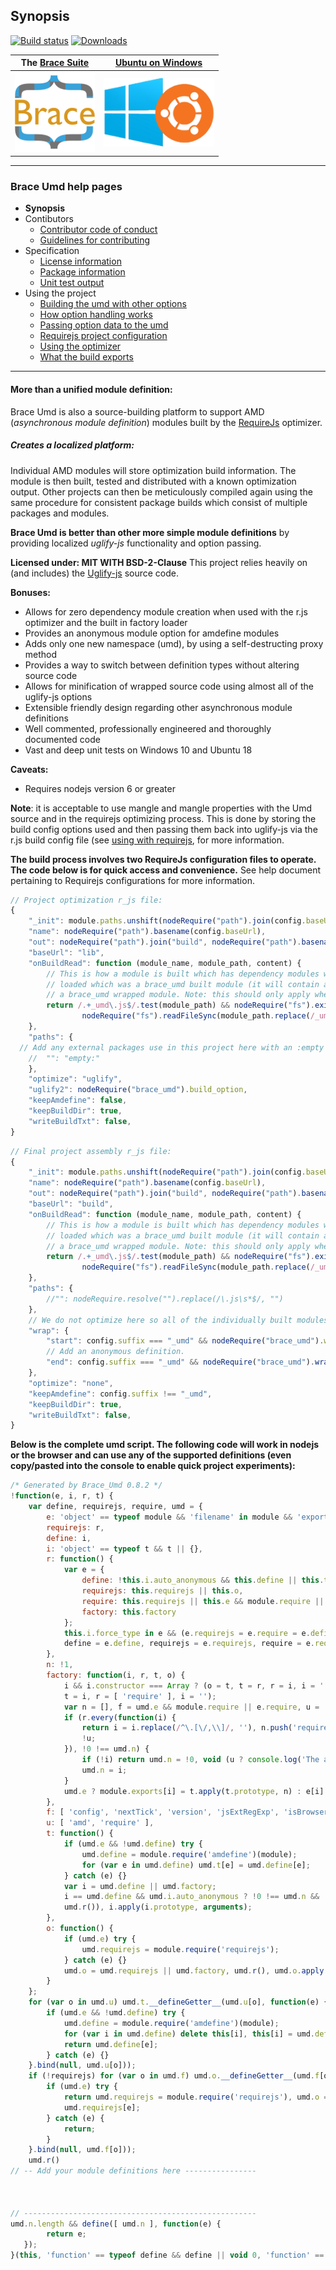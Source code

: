 ## Synopsis

[![Build status](https://ci.appveyor.com/api/projects/status/8ou8s3c7ocq0972h/branch/master?svg=true)](https://ci.appveyor.com/project/restarian/brace-umd/branch/master) [![Downloads](https://img.shields.io/npm/dm/brace_umd.svg?svg=true)](https://npmjs.org/package/brace_umd)

| **The [Brace Suite]** | **[Ubuntu on Windows]**   |
|:---------------------:|:-------------------------:|
| ![Brace logo]         | ![Ubuntu on Windows logo] |         |

[Brace Suite]: https://github.com/restarian/restarian/tree/master/brace/
[Ubuntu on Windows]: https://www.microsoft.com/en-us/store/p/ubuntu/9nblggh4msv6?activetab=pivot%3aoverviewtab

[Ubuntu on Windows logo]: https://raw.githubusercontent.com/restarian/restarian/master/doc/image/ubuntu_windows_logo.png
[Brace logo]: https://raw.githubusercontent.com/restarian/restarian/master/brace/doc/image/brace_logo_small.png

---
### Brace Umd help pages
* **Synopsis**
* Contibutors
  * [Contributor code of conduct](https://github.com/restarian/brace_umd/blob/master/docs/contibutors/contributor_code_of_conduct.md)
  * [Guidelines for contributing](https://github.com/restarian/brace_umd/blob/master/docs/contibutors/guidelines_for_contributing.md)
* Specification
  * [License information](https://github.com/restarian/brace_umd/blob/master/docs/specification/license_information.md)
  * [Package information](https://github.com/restarian/brace_umd/blob/master/docs/specification/package_information.md)
  * [Unit test output](https://github.com/restarian/brace_umd/blob/master/docs/specification/unit_test_output.md)
* Using the project
  * [Building the umd with other options](https://github.com/restarian/brace_umd/blob/master/docs/using_the_project/building_the_umd_with_other_options.md)
  * [How option handling works](https://github.com/restarian/brace_umd/blob/master/docs/using_the_project/how_option_handling_works.md)
  * [Passing option data to the umd](https://github.com/restarian/brace_umd/blob/master/docs/using_the_project/passing_option_data_to_the_umd.md)
  * [Requirejs project configuration](https://github.com/restarian/brace_umd/blob/master/docs/using_the_project/requirejs_project_configuration.md)
  * [Using the optimizer](https://github.com/restarian/brace_umd/blob/master/docs/using_the_project/using_the_optimizer.md)
  * [What the build exports](https://github.com/restarian/brace_umd/blob/master/docs/using_the_project/what_the_build_exports.md)

---

#### More than a unified module definition:
Brace Umd is also a source-building platform to support AMD (*asynchronous module definition*) modules built by the [RequireJs](https://requirejs.org/docs/node.html) optimizer.

##### Creates a localized platform:

Individual AMD modules will store optimization build information. The module is then built, tested and distributed with a known optimization output. Other projects can then be meticulously compiled again using the same procedure for consistent package builds which consist of multiple packages and modules.

**Brace Umd is better than other more simple module definitions** by providing localized _uglify-js_ functionality and option passing.

**Licensed under: MIT WITH BSD-2-Clause**
This project relies heavily on (and includes) the [Uglify-js](https://github.com/mishoo/UglifyJS2) source code.

**Bonuses:**
* Allows for zero dependency module creation when used with the r.js optimizer and the built in factory loader
* Provides an anonymous module option for amdefine modules
* Adds only one new namespace (umd), by using a self-destructing proxy method
* Provides a way to switch between definition types without altering source code
* Allows for minification of wrapped source code using almost all of the uglify-js options
* Extensible friendly design regarding other asynchronous module definitions
* Well commented, professionally engineered and thoroughly documented code
* Vast and deep unit tests on Windows 10 and Ubuntu 18

**Caveats:**
  * Requires nodejs version 6 or greater

**Note**: it is acceptable to use mangle and mangle properties with the Umd source and in the requirejs optimizing process. This is done by storing the build config options used and then passing them back into uglify-js via the r.js build config file (see [using with requirejs](https://github.com/restarian/brace_umd/blob/master/docs/using_the_optimizer.md), for more information.

**The build process involves two RequireJs configuration files to operate. The code below is for quick access and convenience.** See help document pertaining to Requirejs configurations for more information.

```javascript
// Project optimization r_js file:
{
	"_init": module.paths.unshift(nodeRequire("path").join(config.baseUrl, "node_modules")),
	"name": nodeRequire("path").basename(config.baseUrl),
	"out": nodeRequire("path").join("build", nodeRequire("path").basename(config.baseUrl))+".js",
	"baseUrl": "lib",
	"onBuildRead": function (module_name, module_path, content) {
		// This is how a module is built which has dependency modules which use brace_umd. The non-brace_umd module version is used instead when a module is
		// loaded which was a brace_umd built module (it will contain a _umd.js suffix). It is assumed that any module which contains a _umd.js suffix is
		// a brace_umd wrapped module. Note: this should only apply when using a require.resolve as a requirejs paths value.
		return /.+_umd\.js$/.test(module_path) && nodeRequire("fs").existsSync(module_path.replace(/_umd\.js$/, ".js")) &&
				nodeRequire("fs").readFileSync(module_path.replace(/_umd\.js$/, ".js")).toString() || content
	},
	"paths": {
  // Add any external packages use in this project here with an :empty value
	//	"": "empty:"
	},
	"optimize": "uglify",
	"uglify2": nodeRequire("brace_umd").build_option,
	"keepAmdefine": false,
	"keepBuildDir": true,
	"writeBuildTxt": false,
}
```

```javascript
// Final project assembly r_js file:
{
	"_init": module.paths.unshift(nodeRequire("path").join(config.baseUrl, "node_modules")),
	"name": nodeRequire("path").basename(config.baseUrl),
	"out": nodeRequire("path").join("build", nodeRequire("path").basename(config.baseUrl))+(config.suffix||"")+".js",
	"baseUrl": "build",
	"onBuildRead": function (module_name, module_path, content) {
		// This is how a module is built which has dependency modules which use brace_umd. The non-brace_umd module version is used instead when a module is
		// loaded which was a brace_umd built module (it will contain a _umd.js suffix). It is assumed that any module which contains a _umd.js suffix is
		// a brace_umd wrapped module. Note: this should only apply when using a require.resolve as a requirejs paths value.
		return /.+_umd\.js$/.test(module_path) && nodeRequire("fs").existsSync(module_path.replace(/_umd\.js$/, ".js")) &&
				nodeRequire("fs").readFileSync(module_path.replace(/_umd\.js$/, ".js")).toString() || content
	},
	"paths": {
		//"": nodeRequire.resolve("").replace(/\.js\s*$/, "")
	},
	// We do not optimize here so all of the individually built modules will keep their structure.
	"wrap": {
		"start": config.suffix === "_umd" && nodeRequire("brace_umd").wrap_start || "",
		// Add an anonymous definition.
		"end": config.suffix === "_umd" && nodeRequire("brace_umd").wrap_end_option({"auto_anonymous": true}) || ""
	},
	"optimize": "none",
	"keepAmdefine": config.suffix !== "_umd",
	"keepBuildDir": true,
	"writeBuildTxt": false,
}
```

**Below is the complete umd script. The following code will work in nodejs or the browser and can use any of the supported definitions (even copy/pasted into the console to enable quick project experiments):**

```javascript
/* Generated by Brace_Umd 0.8.2 */
!function(e, i, r, t) {
    var define, requirejs, require, umd = {
        e: 'object' == typeof module && 'filename' in module && 'exports' in module,
        requirejs: r,
        define: i,
        i: 'object' == typeof t && t || {},
        r: function() {
            var e = {
                define: !this.i.auto_anonymous && this.define || this.t,
                requirejs: this.requirejs || this.o,
                require: this.requirejs || this.e && module.require || this.factory,
                factory: this.factory
            };
            this.i.force_type in e && (e.requirejs = e.require = e.define = e.factory = e[this.i.force_type]),
            define = e.define, requirejs = e.requirejs, require = e.require;
        },
        n: !1,
        factory: function(i, r, t, o) {
            i && i.constructor === Array ? (o = t, t = r, r = i, i = '') : 'string' != typeof i && (o = r,
            t = i, r = [ 'require' ], i = '');
            var n = [], f = umd.e && module.require || e.require, u = '';
            if (r.every(function(i) {
                return i = i.replace(/^\.[\/,\\]/, ''), n.push('require' === i && f || e[i]), 'require' === i || i in e || (u = i),
                !u;
            }), !0 !== umd.n) {
                if (!i) return umd.n = !0, void (u ? console.log('The amd factory attempted to load the', i || 'anonymous', 'module that specified a dependency which was not defined:', u) : umd.e ? module.exports = t.apply(t.prototype, n) : t.apply(t.prototype, n));
                umd.n = i;
            }
            umd.e ? module.exports[i] = t.apply(t.prototype, n) : e[i] = t.apply(t.prototype, n);
        },
        f: [ 'config', 'nextTick', 'version', 'jsExtRegExp', 'isBrowser', 's', 'toUrl', 'undef', 'defined', 'specified', 'onError', 'createNode', 'load', 'exec' ],
        u: [ 'amd', 'require' ],
        t: function() {
            if (umd.e && !umd.define) try {
                umd.define = module.require('amdefine')(module);
                for (var e in umd.define) umd.t[e] = umd.define[e];
            } catch (e) {}
            var i = umd.define || umd.factory;
            i == umd.define && umd.i.auto_anonymous ? !0 !== umd.n && 'string' == typeof arguments[0] ? umd.n = arguments[0] : 'string' != typeof arguments[0] && (umd.n = !0) : (umd.t = i,
            umd.r()), i.apply(i.prototype, arguments);
        },
        o: function() {
            if (umd.e) try {
                umd.requirejs = module.require('requirejs');
            } catch (e) {}
            umd.o = umd.requirejs || umd.factory, umd.r(), umd.o.apply(umd.o.prototype, arguments);
        }
    };
    for (var o in umd.u) umd.t.__defineGetter__(umd.u[o], function(e) {
        if (umd.e && !umd.define) try {
            umd.define = module.require('amdefine')(module);
            for (var i in umd.define) delete this[i], this[i] = umd.define[i];
            return umd.define[e];
        } catch (e) {}
    }.bind(null, umd.u[o]));
    if (!requirejs) for (var o in umd.f) umd.o.__defineGetter__(umd.f[o], function(e) {
        if (umd.e) try {
            return umd.requirejs = module.require('requirejs'), umd.o = umd.requirejs, umd.r(),
            umd.requirejs[e];
        } catch (e) {
            return;
        }
    }.bind(null, umd.f[o]));
    umd.r()
// -- Add your module definitions here ----------------



// ----------------------------------------------------
umd.n.length && define([ umd.n ], function(e) {
        return e;
   });
}(this, 'function' == typeof define && define || void 0, 'function' == typeof requirejs && requirejs || void 0, {});

```
